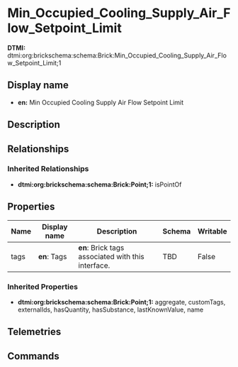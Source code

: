 # Min_Occupied_Cooling_Supply_Air_Flow_Setpoint_Limit
**DTMI:** dtmi:org:brickschema:schema:Brick:Min_Occupied_Cooling_Supply_Air_Flow_Setpoint_Limit;1
## Display name
- **en:** Min Occupied Cooling Supply Air Flow Setpoint Limit
## Description
## Relationships
### Inherited Relationships
* **dtmi:org:brickschema:schema:Brick:Point;1:** isPointOf
## Properties
|Name|Display name|Description|Schema|Writable|
|-|-|-|-|-|
|tags|**en**: Tags|**en**: Brick tags associated with this interface.|TBD|False|
### Inherited Properties
* **dtmi:org:brickschema:schema:Brick:Point;1:** aggregate, customTags, externalIds, hasQuantity, hasSubstance, lastKnownValue, name
## Telemetries
## Commands
